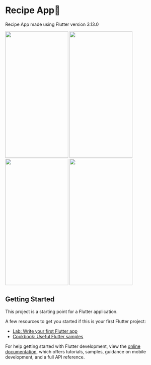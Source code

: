 # Recipe App🍜

Recipe App made using Flutter version 3.13.0

<p align="left">
  <img src="https://github.com/user-attachments/assets/c54bc48d-4cfb-4015-b7e7-dc183467a22d" height="400" width="200" />
  <img src="https://github.com/user-attachments/assets/9110bc12-890d-4d36-9e6a-3266da14a58f" height="400" width="200" />
  <img src="https://github.com/user-attachments/assets/b6d86c56-9b66-46e4-9d9f-7bfc9c1f07f4" height="400" width="200" />
  <img src="https://github.com/user-attachments/assets/2e5f246a-be67-4726-ae8d-57833e001d7e" height="400" width="200" />

</p>


## Getting Started

This project is a starting point for a Flutter application.

A few resources to get you started if this is your first Flutter project:

- [Lab: Write your first Flutter app](https://docs.flutter.dev/get-started/codelab)
- [Cookbook: Useful Flutter samples](https://docs.flutter.dev/cookbook)

For help getting started with Flutter development, view the
[online documentation](https://docs.flutter.dev/), which offers tutorials,
samples, guidance on mobile development, and a full API reference.
